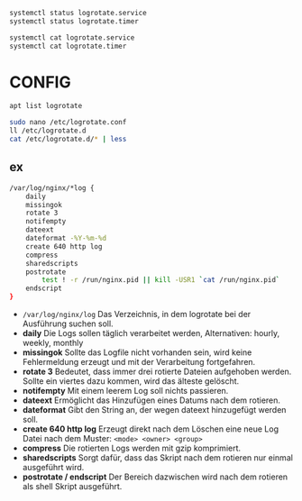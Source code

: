 
```sh
systemctl status logrotate.service
systemctl status logrotate.timer

systemctl cat logrotate.service
systemctl cat logrotate.timer
```
# CONFIG

```sh
apt list logrotate

sudo nano /etc/logrotate.conf
ll /etc/logrotate.d
cat /etc/logrotate.d/* | less
```

## ex

```sh
/var/log/nginx/*log {
	daily
	missingok
	rotate 3
	notifempty
	dateext
	dateformat -%Y-%m-%d
	create 640 http log
	compress
	sharedscripts
	postrotate
		test ! -r /run/nginx.pid || kill -USR1 `cat /run/nginx.pid`
	endscript
}
```

- `/var/log/nginx/log` 
  Das Verzeichnis, in dem logrotate bei der Ausführung suchen soll.
- **daily**
  Die Logs sollen täglich verarbeitet werden, Alternativen: hourly, weekly, monthly
- **missingok**
  Sollte das Logfile nicht vorhanden sein, wird keine Fehlermeldung erzeugt und mit der Verarbeitung fortgefahren.
- **rotate 3** 
  Bedeutet, dass immer drei rotierte Dateien aufgehoben werden. Sollte ein viertes dazu kommen, wird das älteste gelöscht.
- **notifempty**
  Mit einem leerem Log soll nichts passieren.
- **dateext**
  Ermöglicht das Hinzufügen eines Datums nach dem rotieren.
- **dateformat**
  Gibt den String an, der wegen dateext hinzugefügt werden soll.
- **create 640 http log**
  Erzeugt direkt nach dem Löschen eine neue Log Datei nach dem Muster:
  `<mode> <owner> <group>`
- **compress**
  Die rotierten Logs werden mit gzip komprimiert.
- **sharedscripts**
  Sorgt dafür, dass das Skript nach dem rotieren nur einmal ausgeführt wird.
- **postrotate / endscript**
  Der Bereich dazwischen wird nach dem rotieren als shell Skript ausgeführt.